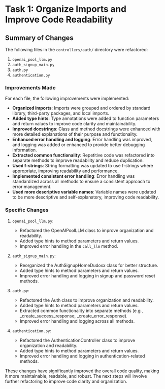 # Task 1: Organize Imports and Improve Code Readability

## Summary of Changes

The following files in the `controllers/auth/` directory were refactored:

1. `openai_pool_llm.py`
2. `auth_signup_main.py`
3. `auth.py`
4. `authentication.py`

### Improvements Made

For each file, the following improvements were implemented:

- **Organized imports**: Imports were grouped and ordered by standard library, third-party packages, and local imports.
- **Added type hints**: Type annotations were added to function parameters and return values to improve code clarity and maintainability.
- **Improved docstrings**: Class and method docstrings were enhanced with more detailed explanations of their purpose and functionality.
- **Enhanced error handling and logging**: Error handling was improved, and logging was added or enhanced to provide better debugging information.
- **Extracted common functionality**: Repetitive code was refactored into separate methods to improve readability and reduce duplication.
- **Used f-strings**: String formatting was updated to use f-strings where appropriate, improving readability and performance.
- **Implemented consistent error handling**: Error handling was standardized across all methods to ensure a consistent approach to error management.
- **Used more descriptive variable names**: Variable names were updated to be more descriptive and self-explanatory, improving code readability.

### Specific Changes

1. `openai_pool_llm.py`:
   - Refactored the OpenAIPoolLLM class to improve organization and readability.
   - Added type hints to method parameters and return values.
   - Improved error handling in the `call_llm` method.

2. `auth_signup_main.py`:
   - Reorganized the AuthSignupHomeDudoxx class for better structure.
   - Added type hints to method parameters and return values.
   - Improved error handling and logging in signup and password reset methods.

3. `auth.py`:
   - Refactored the Auth class to improve organization and readability.
   - Added type hints to method parameters and return values.
   - Extracted common functionality into separate methods (e.g., _create_success_response, _create_error_response).
   - Improved error handling and logging across all methods.

4. `authentication.py`:
   - Refactored the AuthenticationController class to improve organization and readability.
   - Added type hints to method parameters and return values.
   - Improved error handling and logging in authentication-related methods.

These changes have significantly improved the overall code quality, making it more maintainable, readable, and robust. The next steps will involve further refactoring to improve code clarity and organization.